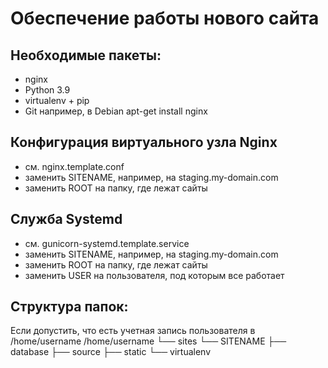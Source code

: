 Обеспечение работы нового сайта
================================
## Необходимые пакеты:
* nginx
* Python 3.9
* virtualenv + pip
* Git
например, в Debian
	apt-get install nginx

## Конфигурация виртуального узла Nginx
* см. nginx.template.conf
* заменить SITENAME, например, на staging.my-domain.com
* заменить ROOT на папку, где лежат сайты

## Служба Systemd
* см. gunicorn-systemd.template.service
* заменить SITENAME, например, на staging.my-domain.com
* заменить ROOT на папку, где лежат сайты
* заменить USER на пользователя, под которым все работает

## Структура папок:
Если допустить, что есть учетная запись пользователя в /home/username
/home/username
└── sites
    └── SITENAME
        ├── database
        ├── source
        ├── static
        └── virtualenv
